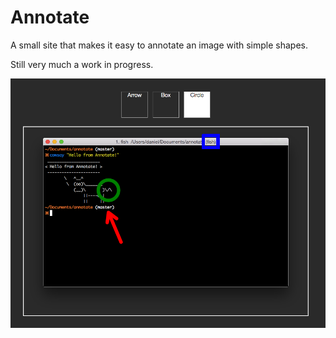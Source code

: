 # Annotate

A small site that makes it easy to annotate an image with simple shapes.

Still very much a work in progress.

![Annotate screenshot](screenshots/annotate_screenshot1.png)

